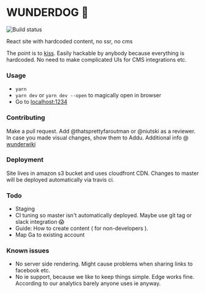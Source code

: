 # WUNDERDOG 🦒

![Build status](https://api.travis-ci.com/wunderdogsw/w2.svg?branch=master)

React site with hardcoded content, no ssr, no cms

The point is to [kiss](https://gph.is/XIGARm). Easily hackable by anybody because everything is hardcoded. No need to make complicated UIs for CMS integrations etc.


### Usage

* `yarn`
* `yarn dev` or `yarn dev --open` to magically open in browser
* Go to [localhost:1234](http://localhost:1234)


### Contributing

Make a pull request. Add @thatsprettyfaroutman or @niutski as a reviewer. In case you made visual changes, show them to Addu.
Additional info @ [wunderwiki](https://wunderdog.atlassian.net/wiki/spaces/WD/pages/265781254/www.wunder.dog+-+our+new+interwebs)


### Deployment

Site lives in amazon s3 bucket and uses cloudfront CDN.
Changes to master will be deployed automatically via travis ci.


### Todo

* Staging
* CI tuning so master isn't automatically deployed. Maybe use git tag or slack integration 😱
* Guide: How to create content ( for non-developers ).
* Map Ga to existing account


### Known issues

* No server side rendering. Might cause problems when sharing links to facebook etc.
* No ie support, because we like to keep things simple. Edge works fine. According to our analytics barely anyone uses ie anyway.

